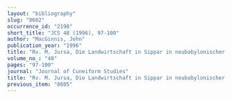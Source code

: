 ```yaml
---
layout: "bibliography"
slug: "8602"
occurrence_id: "2198"
short_title: "JCS 48 (1996), 97-100"
author: "MacGinnis, John"
publication_year: "1996"
title: "Rv. M. Jursa, Die Landwirtschaft in Sippar in neubabylonischer Zeit (AfO Beiheft 25, 1995)"
volume_no_: "48"
pages: "97-100"
journal: "Journal of Cuneiform Studies"
title: "Rv. M. Jursa, Die Landwirtschaft in Sippar in neubabylonischer Zeit (AfO Beiheft 25, 1995)"
previous_item: "8605"
---
```

